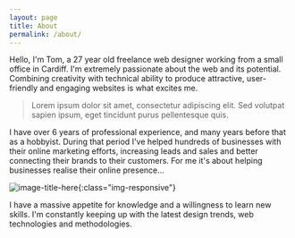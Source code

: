 ```yaml
---
layout: page
title: About
permalink: /about/
---
```


Hello, I'm Tom, a 27 year old freelance web designer working from a small office in Cardiff. I'm extremely passionate about the web and its potential. Combining creativity with technical ability to produce attractive, user-friendly and engaging websites is what excites me.

> Lorem ipsum dolor sit amet, consectetur adipiscing elit. Sed volutpat sapien ipsum, eget tincidunt purus pellentesque quis.

I have over 6 years of professional experience, and many years before that as a hobbyist. During that period I've helped hundreds of businesses with their online marketing efforts, increasing leads and sales and better connecting their brands to their customers. For me it's about helping businesses realise their online presence...

<div class="full" markdown="1">

![image-title-here](https://images.unsplash.com/photo-1529071753386-dfb44ff59f69?ixlib=rb-0.3.5&ixid=eyJhcHBfaWQiOjEyMDd9&s=c5cc4481a2fe29f1eaaf3a68599cd190&auto=format&fit=crop&w=1650&q=80){:class="img-responsive"}

</div>

I have a massive appetite for knowledge and a willingness to learn new skills. I'm constantly keeping up with the latest design trends, web technologies and methodologies.